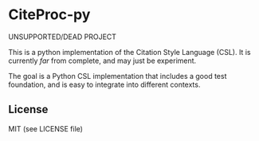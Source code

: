 # CiteProc-py

UNSUPPORTED/DEAD PROJECT

This is a python implementation of the Citation Style Language (CSL). It is currently _far_ from complete, and may just be experiment.

The goal is a Python CSL implementation that includes a good test foundation, and is easy 
to integrate into different contexts.

## License

MIT (see LICENSE file)

